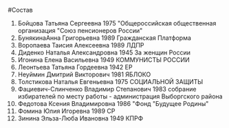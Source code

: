 #Состав
1. Бойцова Татьяна Сергеевна 1975 \"Общероссийская общественная организация \"Союз пенсионеров России\"
2. БунякинаАнна Григорьевна 1989 Гражданская Платформа
3. Воропаева Таисия Алексеевна 1989 ЛДПР
4. Диденко Наталья Александровна 1945 За женщин России
5. Игонина Елена Васильевна 1949 КОММУНИСТЫ РОССИИ
6. Леонтьева Татьяна Гордеевна 1942 ЕР
7. Неуймин Дмитрий Викторович 1981 ЯБЛОКО
8. Толстикова Наталья Евгеньевна 1975 СОЦИАЛЬНОЙ ЗАЩИТЫ
9. Фациевич-Слинченко Владимир Степанович 1983 собрание избирателей по месту работы - администрация Выборгского района
10. Федотова Ксения Владимировна 1986 \"Фонд \"Будущее Родины\"
11. Фомина Юлия Игоревна 1989 СР
12. Зинина Эльза-Люба Ивановна 1949 КПРФ
